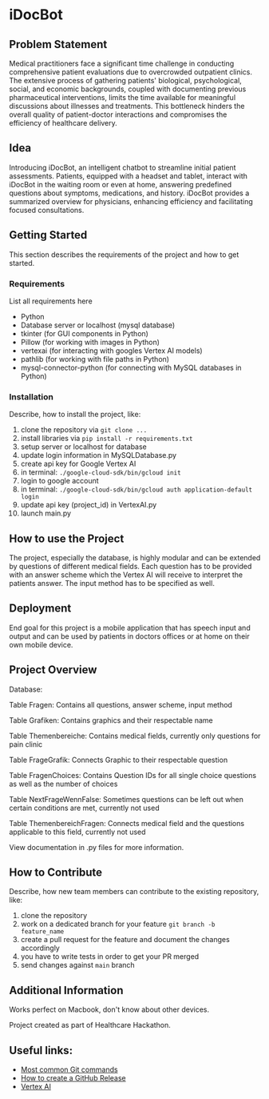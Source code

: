 # iDocBot

## Problem Statement

Medical practitioners face a significant time challenge in conducting comprehensive patient evaluations due to overcrowded outpatient clinics. The extensive process of gathering patients' biological, psychological, social, and economic backgrounds, coupled with documenting previous pharmaceutical interventions, limits the time available for meaningful discussions about illnesses and treatments. This bottleneck hinders the overall quality of patient-doctor interactions and compromises the efficiency of healthcare delivery.

## Idea

Introducing iDocBot, an intelligent chatbot to streamline initial patient assessments. Patients, equipped with a headset and tablet, interact with iDocBot in the waiting room or even at home, answering predefined questions about symptoms, medications, and history. iDocBot provides a summarized overview for physicians, enhancing efficiency and facilitating focused consultations.

## Getting Started

This section describes the requirements of the project and how to get started.

### Requirements

List all requirements here

- Python
- Database server or localhost (mysql database)
- tkinter (for GUI components in Python)
- Pillow (for working with images in Python)
- vertexai (for interacting with googles Vertex AI models)
- pathlib (for working with file paths in Python)
- mysql-connector-python (for connecting with MySQL databases in Python)

### Installation

Describe, how to install the project, like:

1) clone the repository via `git clone ...`
2) install libraries via `pip install -r requirements.txt`
3) setup server or localhost for database
4) update login information in MySQLDatabase.py
5) create api key for Google Vertex AI
6) in terminal: `./google-cloud-sdk/bin/gcloud init`
7) login to google account
8) in terminal: `./google-cloud-sdk/bin/gcloud auth application-default login`
9) update api key (project_id) in VertexAI.py
10) launch main.py

## How to use the Project 

The project, especially the database, is highly modular and can be extended by questions of different medical fields. Each question has to be provided with an answer scheme which the Vertex AI will receive to interpret the patients answer. The input method has to be specified as well.

## Deployment

End goal for this project is a mobile application that has speech input and output and can be used by patients in doctors offices or at home on their own mobile device.

## Project Overview

Database:

Table Fragen: Contains all questions, answer scheme, input method

Table Grafiken: Contains graphics and their respectable name

Table Themenbereiche: Contains medical fields, currently only questions for pain clinic

Table FrageGrafik: Connects Graphic to their respectable question

Table FragenChoices: Contains Question IDs for all single choice questions as well as the number of choices

Table NextFrageWennFalse: Sometimes questions can be left out when certain conditions are met, currently not used

Table ThemenbereichFragen: Connects medical field and the questions applicable to this field, currently not used


View documentation in .py files for more information.

## How to Contribute

Describe, how new team members can contribute to the existing repository, like:

1) clone the repository
2) work on a dedicated branch for your feature `git branch -b feature_name`
3) create a pull request for the feature and document the changes accordingly
4) you have to write tests in order to get your PR merged
5) send changes against `main` branch

## Additional Information

Works perfect on Macbook, don't know about other devices.

Project created as part of Healthcare Hackathon.

## Useful links:

- [Most common Git commands](https://rogerdudler.github.io/git-guide/index.de.html)
- [How to create a GitHub Release](https://docs.github.com/en/repositories/releasing-projects-on-github/managing-releases-in-a-repository)
- [Vertex AI](https://cloud.google.com/vertex-ai?hl=de)
